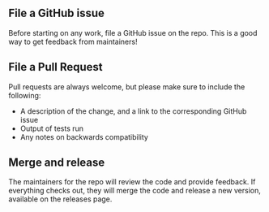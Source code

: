 ## File a GitHub issue

Before starting on any work, file a GitHub issue on the repo. This is a good way to get feedback from maintainers!

## File a Pull Request

Pull requests are always welcome, but please make sure to include the following:

- A description of the change, and a link to the corresponding GitHub issue
- Output of tests run
- Any notes on backwards compatibility

## Merge and release

The maintainers for the repo will review the code and provide feedback. If everything checks out, they will merge the code and release a new version, available on the releases page.

